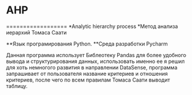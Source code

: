 # AHP
==================
*Analytic hierarchy process
*Метод анализа иерархий Томаса Саати

**Язык програмирования Python.
**Среда разработки Pycharm

Данная программа использует Библеотеку Pandas для более удобного вывода и структурирования данных, использовать именно ее я решил для хоть немногого развития в направлении DataSense, программа запрашивает от пользователя название критериев и отношения критериев, после чего по всем правилам Томаса Саати выводит таблицу.

